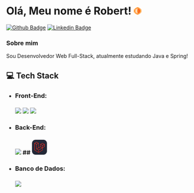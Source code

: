 # Olá, Meu nome é Robert! <img height="20px" width="20px"  src="https://github.com/snipe/awesome-emoji/blob/master/gaming/mario/Coin.gif" /> 
[![Github Badge](https://img.shields.io/badge/-Github-000?style=flat-square&logo=Github&logoColor=white&link=https://github.com/Gzuuiis)](https://github.com/Gzuuiis)
[![Linkedin Badge](https://img.shields.io/badge/-LinkedIn-blue?style=flat-square&logo=Linkedin&logoColor=white&link=https://www.linkedin.com/in/fagnerpsantos/)](https://www.linkedin.com/in/robertcostafer/)

### Sobre mim
Sou Desenvolvedor Web Full-Stack, atualmente estudando Java e Spring!

          

<h2>💻 Tech Stack</h2> 

- <h3> Front-End:        <h3> <img width="35" src="https://cdn.jsdelivr.net/gh/devicons/devicon/icons/html5/html5-plain-wordmark.svg" /> <img width="35" src="https://cdn.jsdelivr.net/gh/devicons/devicon/icons/css3/css3-plain-wordmark.svg" /> <img width="30" src="https://cdn.jsdelivr.net/gh/devicons/devicon/icons/javascript/javascript-original.svg" /> 



- <h3> Back-End:        <h3>  <img width="40" src="https://cdn.jsdelivr.net/gh/devicons/devicon/icons/php/php-original.svg" /> ## <img width="40" src="https://github.com/tandpfun/skill-icons/blob/main/icons/Laravel-Dark.svg" /> 

- <h3> Banco de Dados:  <h3>  <img width="35" src="https://cdn.jsdelivr.net/gh/devicons/devicon/icons/mysql/mysql-original.svg" />
